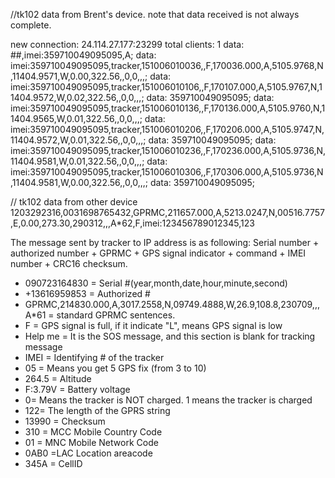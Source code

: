 //tk102 data from Brent's device. note that data received is not always complete.

new connection: 24.114.27.177:23299
total clients: 1
data: ##,imei:359710049095095,A;
data: imei:359710049095095,tracker,151006010036,,F,170036.000,A,5105.9768,N,11404.9571,W,0.00,322.56,,0,0,,,;
data: imei:359710049095095,tracker,151006010106,,F,170107.000,A,5105.9767,N,11404.9572,W,0.02,322.56,,0,0,,,;
data: 359710049095095;
data: imei:359710049095095,tracker,151006010136,,F,170136.000,A,5105.9760,N,11404.9565,W,0.01,322.56,,0,0,,,;
data: imei:359710049095095,tracker,151006010206,,F,170206.000,A,5105.9747,N,11404.9572,W,0.01,322.56,,0,0,,,;
data: 359710049095095;
data: imei:359710049095095,tracker,151006010236,,F,170236.000,A,5105.9736,N,11404.9581,W,0.01,322.56,,0,0,,,;
data: imei:359710049095095,tracker,151006010306,,F,170306.000,A,5105.9736,N,11404.9581,W,0.00,322.56,,0,0,,,;
data: 359710049095095;

// tk102 data from other device
1203292316,0031698765432,GPRMC,211657.000,A,5213.0247,N,00516.7757,E,0.00,273.30,290312,,,A*62,F,imei:123456789012345,123

The message sent by tracker to IP address is as following:
Serial number + authorized number + GPRMC + GPS signal indicator + command + IMEI number + CRC16 checksum.
* 090723164830 = Serial #(year,month,date,hour,minute,second)
* +13616959853 = Authorized #
* GPRMC,214830.000,A,3017.2558,N,09749.4888,W,26.9,108.8,230709,,,A*61 = standard GPRMC sentences.
* F = GPS signal is full, if it indicate "L", means GPS signal is low
* Help me = It is the SOS message, and this section is blank for tracking message
* IMEI = Identifying # of the tracker
* 05 = Means you get 5 GPS fix (from 3 to 10)
* 264.5 = Altitude
* F:3.79V = Battery voltage
* 0= Means the tracker is NOT charged. 1 means the tracker is charged
* 122= The length of the GPRS string
* 13990 = Checksum
* 310 = MCC Mobile Country Code
* 01 = MNC Mobile Network Code
* 0AB0 =LAC Location areacode
* 345A = CellID
